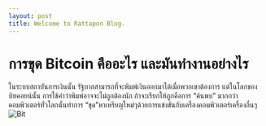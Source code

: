 ```yaml
---
layout: post
title: Welcome to Rattapon Blog.
---
```

# การขุด Bitcoin คืออะไร และมันทำงานอย่างไร
ในระบบสถาบันการเงินนั้น รัฐบาลสามารถที่จะพิมพ์เงินออกมาได้เมื่อพวกเขาต้องการ แต่ในโลกของบิทคอยน์นั้น การใช้คำว่าพิมพ์อาจจะไม่ถูกต้องนัก ถ้าจะเรียกให้ถูกคือการ “ค้นพบ” มากกว่า คอมพิวเตอร์ทั่วโลกนั้นทำการ “ขุด”​ หาเหรียญใหม่ๆด้วยการแข่งขันกับเครื่องคอมพิวเตอร์เครื่องอื่นๆ
![Bit](https://siamblockchain.com/wp-content/uploads/2017/06/gpuminers-1.jpg)






